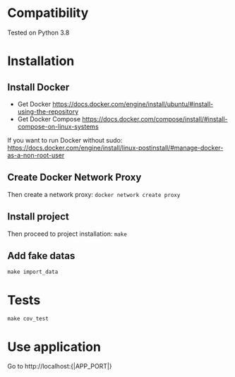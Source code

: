 # Compatibility
Tested on Python 3.8

# Installation
## Install Docker
- Get Docker
https://docs.docker.com/engine/install/ubuntu/#install-using-the-repository
- Get Docker Compose
https://docs.docker.com/compose/install/#install-compose-on-linux-systems

If you want to run Docker without sudo:
https://docs.docker.com/engine/install/linux-postinstall/#manage-docker-as-a-non-root-user

## Create Docker Network Proxy
Then create a network proxy:
`docker network create proxy`

## Install project
Then proceed to project installation:
`make`

## Add fake datas
`make import_data`

# Tests
`make cov_test`

# Use application
Go to http://localhost:{|APP_PORT|}
